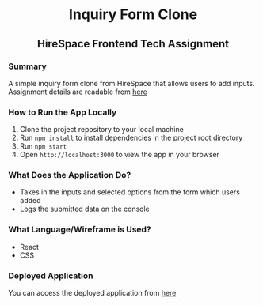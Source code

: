 <h1 align="center">Inquiry Form Clone</h1>
<h2 align="center">HireSpace Frontend Tech Assignment</h2>

### Summary
A simple inquiry form clone from HireSpace that allows users to add inputs. Assignment details are readable from [here](https://github.com/hirespace/front-end-tech-test)

### How to Run the App Locally
1. Clone the project repository to your local machine
2. Run ``npm install`` to install dependencies in the project root directory
3. Run ``npm start``
4. Open ``http://localhost:3000`` to view the app in your browser

### What Does the Application Do?
- Takes in the inputs and selected options from the form which users added
- Logs the submitted data on the console

### What Language/Wireframe is Used?
- React
- CSS

### Deployed Application
You can access the deployed application from [here]()
